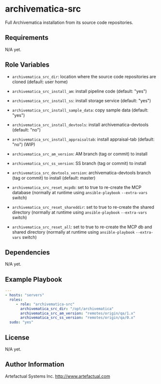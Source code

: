 archivematica-src
=================

Full Archivematica installation from its source code repositories.

Requirements
------------

N/A yet.

Role Variables
--------------

- `archivematica_src_dir`: location where the source code repositories are cloned (default: user home)

- `archivematica_src_install_am`: install pipeline code (default: "yes")
- `archivematica_src_install_ss`: install storage service (default: "yes")
- `archivematica_src_install_sample_data`: copy sample data (default: "yes")
- `archivematica_src_install_devtools`: install archivematica-devtools (default: "no")
- `archivematica_src_install_appraisaltab`: install appraisal-tab (default: "no") (WIP)

- `archivematica_src_am_version`: AM branch (tag or commit) to install
- `archivematica_src_ss_version`: SS branch (tag or commit) to install
- `archivematica_src_devtools_version`: archivematica-devtools branch (tag or commit) to install (default: master)

- `archivematica_src_reset_mcpdb`: set to true to re-create the MCP database (normally at runtime using `ansible-playbook` `--extra-vars` switch)
- `archivematica_src_reset_shareddir`: set to true to re-create the shared directory (normally at runtime using `ansible-playbook` `--extra-vars` switch)
- `archivematica_src_reset_all`: set to true to re-create the MCP db and shared directory (normally at runtime using `ansible-playbook` `--extra-vars` switch)

Dependencies
------------

N/A yet.

Example Playbook
----------------

```yaml
---
- hosts: "servers"
  roles:
     - role: "archivematica-src"
       archivematica_src_dir: "/opt/archivematica"
       archivematica_src_am_version: "remotes/origin/qa/1.x"
       archivematica_src_ss_version: "remotes/origin/qa/0.x"
  sudo: "yes"
```

License
-------

N/A yet.

Author Information
------------------

Artefactual Systems Inc.
http://www.artefactual.com
